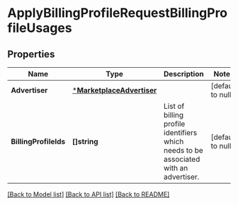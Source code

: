 # ApplyBillingProfileRequestBillingProfileUsages

## Properties
Name | Type | Description | Notes
------------ | ------------- | ------------- | -------------
**Advertiser** | [***MarketplaceAdvertiser**](MarketplaceAdvertiser.md) |  | [default to null]
**BillingProfileIds** | **[]string** | List of billing profile identifiers which needs to be associated with an advertiser. | [default to null]

[[Back to Model list]](../README.md#documentation-for-models) [[Back to API list]](../README.md#documentation-for-api-endpoints) [[Back to README]](../README.md)


